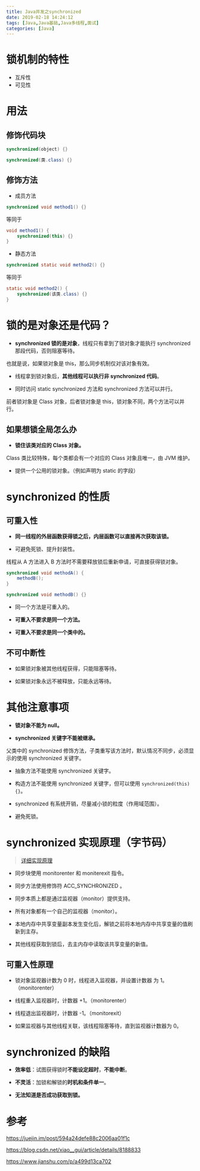 ```yaml
---
title: Java并发之synchronized
date: 2019-02-18 14:24:12
tags: [Java,Java基础,Java多线程,面试]
categories: [Java]
---
```


# 锁机制的特性

- 互斥性
- 可见性

# 用法

## 修饰代码块

```java
synchronized(object) {}
```

```java
synchronized(类.class) {}
```
## 修饰方法

- 成员方法

```java
synchronized void method1() {}
```
等同于

```java
void method1() {
	synchronized(this) {}
}
```

- 静态方法

```java
synchronized static void method2() {}
```

等同于

```java
static void method2() {
	synchronized(该类.class) {}
}
```

# 锁的是对象还是代码？

- **synchronized 锁的是对象**，线程只有拿到了锁对象才能执行 synchronized 那段代码，否则阻塞等待。

也就是说，如果锁对象是 this，那么同步机制仅对该对象有效。

- 线程拿到锁对象后，**其他线程可以执行非 synchronized 代码**。

- 同时访问 static synchronized 方法和 synchronized 方法可以并行。

前者锁对象是 Class 对象，后者锁对象是 this，锁对象不同，两个方法可以并行。

## 如果想锁全局怎么办

- **锁住该类对应的 Class 对象。**

Class 类比较特殊，每个类都会有一个对应的 Class 对象且唯一，由 JVM 维护。

- 提供一个公用的锁对象。（例如声明为 static 的字段）

# synchronized 的性质

## 可重入性

- **同一线程的外层函数获得锁之后，内层函数可以直接再次获取该锁。**

- 可避免死锁、提升封装性。

线程从 A 方法进入 B 方法时不需要释放锁后重新申请，可直接获得锁对象。

```java
synchronized void methodA() {
	methodB();
}

synchronized void methodB() {}
```

- 同一个方法是可重入的。

- **可重入不要求是同一个方法。**

- **可重入不要求是同一个类中的。**

## 不可中断性

- 如果锁对象被其他线程获得，只能阻塞等待。

- 如果锁对象永远不被释放，只能永远等待。

# 其他注意事项

- **锁对象不能为 null。**

- **synchronized 关键字不能被继承。**

父类中的 synchronized 修饰方法，子类重写该方法时，默认情况不同步，必须显示的使用 synchronized 关键字。

- 抽象方法不能使用 synchronized 关键字。

- 构造方法不能使用 synchronized 关键字，但可以使用 `synchronized(this) {}`。

- synchronized 有系统开销，尽量减小锁的粒度（作用域范围）。

- 避免死锁。

# synchronized 实现原理（字节码）

> [详细实现原理](/2018/10/17/笔记-深入拆解Java虚拟机-14Java虚拟机是怎么实现synchronized的？)

- 同步块使用 monitorenter 和 moniterexit 指令。

- 同步方法使用修饰符 ACC_SYNCHRONIZED 。

- 同步本质上都是通过监视器（monitor）提供支持。

- 所有对象都有一个自己的监视器（monitor）。

- 本地内存中共享变量副本发生变化后，解锁之前将本地内存中共享变量的值刷新到主存。

- 其他线程获取到锁后，去主内存中读取该共享变量的新值。

## 可重入性原理

- 锁对象监视器计数为 0 时，线程进入监视器，并设置计数器 为 1。（monitorenter）

- 线程重入监视器时，计数器 +1。（monitorenter）

- 线程退出监视器时，计数器 -1。（monitorexit）

- 如果监视器与其他线程关联，该线程阻塞等待，直到监视器计数器为 0。

# synchronized 的缺陷

- **效率低**：试图获得锁时**不能设定超时**，**不能中断**。

- **不灵活**：加锁和解锁的**时机和条件单一**。

- **无法知道是否成功获取到锁。**

# 参考

https://juejin.im/post/594a24defe88c2006aa01f1c

https://blog.csdn.net/xiao__gui/article/details/8188833

https://www.jianshu.com/p/a499d13ca702